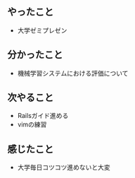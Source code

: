 ## やったこと
- 大学ゼミプレゼン
## 分かったこと
- 機械学習システムにおける評価について
## 次やること
- Railsガイド進める
- vimの練習
## 感じたこと
- 大学毎日コツコツ進めないと大変